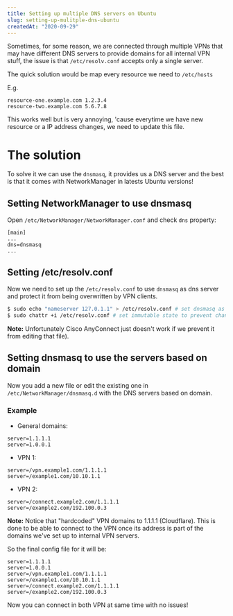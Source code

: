 ```yaml
---
title: Setting up multiple DNS servers on Ubuntu
slug: setting-up-mulitple-dns-ubuntu
createdAt: "2020-09-29"
---
```


Sometimes, for some reason, we are connected through multiple VPNs that may have different DNS servers to provide domains for all internal VPN stuff, the issue is that `/etc/resolv.conf` accepts only a single server.

The quick solution would be map every resource we need to `/etc/hosts`

E.g.

```
resource-one.example.com 1.2.3.4
resource-two.example.com 5.6.7.8
```

This works well but is very annoying, 'cause everytime we have new resource or a IP address changes, we need to update this file.

# The solution

To solve it we can use the `dnsmasq`, it provides us a DNS server and the best is that it comes with NetworkManager in latests Ubuntu versions!

## Setting NetworkManager to use dnsmasq

Open `/etc/NetworkManager/NetworkManager.conf` and check `dns` property:

```plaintext
[main]
...
dns=dnsmasq
...
```

## Setting /etc/resolv.conf

Now we need to set up the `/etc/resolv.conf` to use `dnsmasq` as dns server and protect it from being overwritten by VPN clients.

```bash
$ sudo echo "nameserver 127.0.1.1" > /etc/resolv.conf # set dnsmasq as dns server
$ sudo chattr +i /etc/resolv.conf # set immutable state to prevent changes to the file
```

**Note:** Unfortunately Cisco AnyConnect just doesn't work if we prevent it from editing that file).

## Setting dnsmasq to use the servers based on domain

Now you add a new file or edit the existing one in `/etc/NetworkManager/dnsmasq.d` with the DNS servers based on domain.

### Example

- General domains:

```plaintext
server=1.1.1.1
server=1.0.0.1
```

- VPN 1:

```plaintext
server=/vpn.example1.com/1.1.1.1
server=/example1.com/10.10.1.1
```

- VPN 2:

```plaintext
server=/connect.example2.com/1.1.1.1
server=/example2.com/192.100.0.3
```

**Note:** Notice that "hardcoded" VPN domains to 1.1.1.1 (Cloudflare). This is done to be able to connect to the VPN once its address is part of the domains we've set up to internal VPN servers.

So the final config file for it will be:

```plaintext
server=1.1.1.1
server=1.0.0.1
server=/vpn.example1.com/1.1.1.1
server=/example1.com/10.10.1.1
server=/connect.example2.com/1.1.1.1
server=/example2.com/192.100.0.3
```

Now you can connect in both VPN at same time with no issues!
